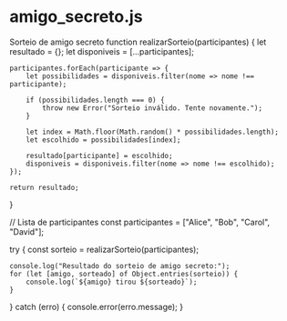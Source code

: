 # amigo_secreto.js
Sorteio de amigo secreto
function realizarSorteio(participantes) {
    let resultado = {};
    let disponiveis = [...participantes];

    participantes.forEach(participante => {
        let possibilidades = disponiveis.filter(nome => nome !== participante);

        if (possibilidades.length === 0) {
            throw new Error("Sorteio inválido. Tente novamente.");
        }

        let index = Math.floor(Math.random() * possibilidades.length);
        let escolhido = possibilidades[index];

        resultado[participante] = escolhido;
        disponiveis = disponiveis.filter(nome => nome !== escolhido);
    });

    return resultado;
}

// Lista de participantes
const participantes = ["Alice", "Bob", "Carol", "David"];

try {
    const sorteio = realizarSorteio(participantes);

    console.log("Resultado do sorteio de amigo secreto:");
    for (let [amigo, sorteado] of Object.entries(sorteio)) {
        console.log(`${amigo} tirou ${sorteado}`);
    }
} catch (erro) {
    console.error(erro.message);
}
